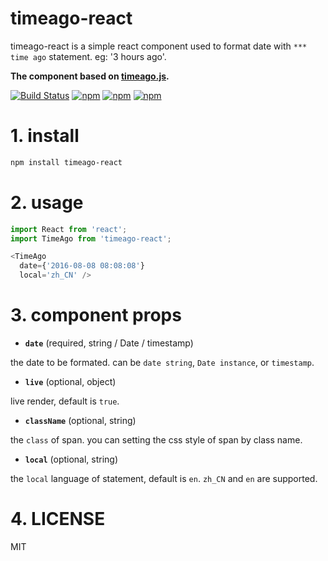 # timeago-react

timeago-react is a simple react component used to format date with `*** time ago` statement. eg: '3 hours ago'. 

**The component based on [timeago.js](https://github.com/hustcc/timeago.js).**

[![Build Status](https://travis-ci.org/hustcc/timeago-react.svg?branch=master)](https://travis-ci.org/hustcc/timeago-react) [![npm](https://img.shields.io/npm/v/timeago-react.svg?style=flat-square)](https://www.npmjs.com/package/timeago-react) [![npm](https://img.shields.io/npm/dt/timeago-react.svg?style=flat-square)](https://www.npmjs.com/package/timeago-react) [![npm](https://img.shields.io/npm/l/timeago-react.svg?style=flat-square)](https://www.npmjs.com/package/timeago-react)

# 1. install

```sh
npm install timeago-react
```


# 2. usage

```js
import React from 'react';
import TimeAgo from 'timeago-react';

<TimeAgo
  date={'2016-08-08 08:08:08'} 
  local='zh_CN' />
```


# 3. component props

 - **`date`** (required, string / Date / timestamp)

the date to be formated. can be `date string`, `Date instance`, or `timestamp`.

 - **`live`** (optional, object)

live render, default is `true`.

 - **`className`** (optional, string)

the `class` of span. you can setting the css style of span by class name.

 - **`local`** (optional, string)

the `local` language of statement, default is `en`. `zh_CN` and `en` are supported.


# 4. LICENSE

MIT
